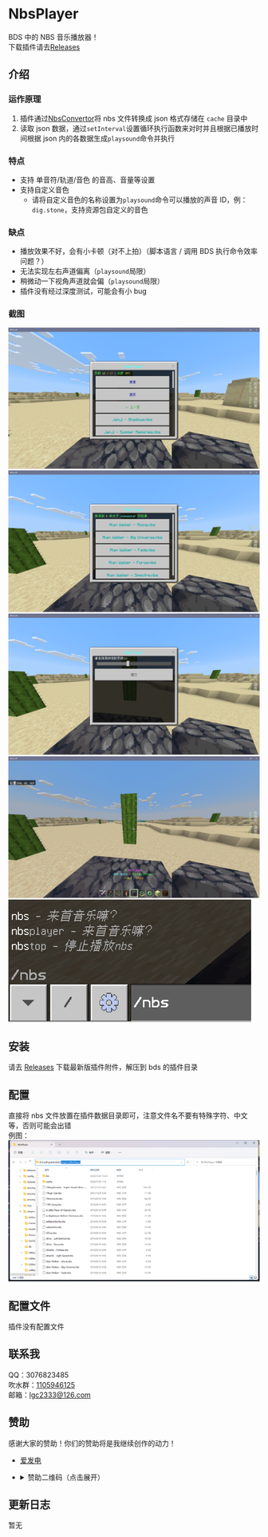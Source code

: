 <!-- markdownlint-disable MD033 -->

# NbsPlayer

BDS 中的 NBS 音乐播放器！  
下载插件请去[Releases](https://github.com/lgc2333/LLSEPlugins/releases)

## 介绍

### 运作原理

1. 插件通过[NbsConvertor](NbsConvertor)将 nbs 文件转换成 json 格式存储在 `cache` 目录中
2. 读取 json 数据，通过`setInterval`设置循环执行函数来对时并且根据已播放时间根据 json 内的各数据生成`playsound`命令并执行

### 特点

- 支持 单音符/轨道/音色 的音高、音量等设置
- 支持自定义音色
  - 请将自定义音色的名称设置为`playsound`命令可以播放的声音 ID，例：`dig.stone`，支持资源包自定义的音色

### 缺点

- 播放效果不好，会有小卡顿（对不上拍）（脚本语言 / 调用 BDS 执行命令效率问题？）
- 无法实现左右声道偏离（`playsound`局限）
- 稍微动一下视角声道就会偏（`playsound`局限）
- 插件没有经过深度测试，可能会有小 bug

### 截图

![1](readme/1.png)  
![2](readme/2.png)  
![3](readme/3.png)  
![4](readme/4.png)  
![5](readme/5.png)

## 安装

请去 [Releases](https://github.com/lgc2333/LLSEPlugins/releases) 下载最新版插件附件，解压到 bds 的插件目录

## 配置

直接将 nbs 文件放置在插件数据目录即可，注意文件名不要有特殊字符、中文等，否则可能会出错  
例图：  
![6](readme/6.png)

## 配置文件

插件没有配置文件

## 联系我

QQ：3076823485  
吹水群：[1105946125](https://jq.qq.com/?_wv=1027&k=Z3n1MpEp)  
邮箱：<lgc2333@126.com>

## 赞助

感谢大家的赞助！你们的赞助将是我继续创作的动力！

- [爱发电](https://afdian.net/@lgc2333)
- <details>
    <summary>赞助二维码（点击展开）</summary>

  ![讨饭](https://raw.githubusercontents.com/lgc2333/ShigureBotMenu/master/src/imgs/sponsor.png)

  </details>

## 更新日志

暂无

